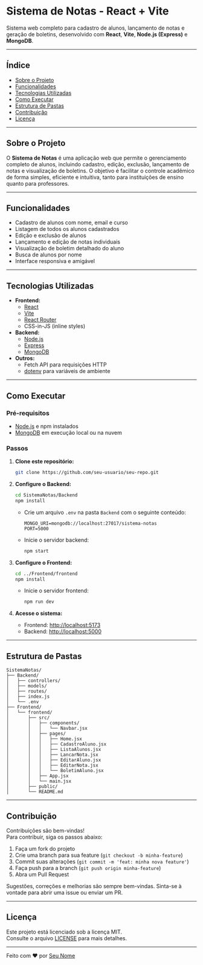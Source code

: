 # Sistema de Notas - React + Vite

Sistema web completo para cadastro de alunos, lançamento de notas e geração de boletins, desenvolvido com **React**, **Vite**, **Node.js (Express)** e **MongoDB**.

---

## Índice

- [Sobre o Projeto](#sobre-o-projeto)
- [Funcionalidades](#funcionalidades)
- [Tecnologias Utilizadas](#tecnologias-utilizadas)
- [Como Executar](#como-executar)
- [Estrutura de Pastas](#estrutura-de-pastas)
- [Contribuição](#contribuição)
- [Licença](#licença)

---

## Sobre o Projeto

O **Sistema de Notas** é uma aplicação web que permite o gerenciamento completo de alunos, incluindo cadastro, edição, exclusão, lançamento de notas e visualização de boletins. O objetivo é facilitar o controle acadêmico de forma simples, eficiente e intuitiva, tanto para instituições de ensino quanto para professores.

---

## Funcionalidades

- Cadastro de alunos com nome, email e curso
- Listagem de todos os alunos cadastrados
- Edição e exclusão de alunos
- Lançamento e edição de notas individuais
- Visualização de boletim detalhado do aluno
- Busca de alunos por nome
- Interface responsiva e amigável

---

## Tecnologias Utilizadas

- **Frontend:**  
  - [React](https://react.dev/)
  - [Vite](https://vitejs.dev/)
  - [React Router](https://reactrouter.com/)
  - CSS-in-JS (inline styles)
- **Backend:**  
  - [Node.js](https://nodejs.org/)
  - [Express](https://expressjs.com/)
  - [MongoDB](https://www.mongodb.com/)
- **Outros:**  
  - Fetch API para requisições HTTP
  - [dotenv](https://www.npmjs.com/package/dotenv) para variáveis de ambiente

---

## Como Executar

### Pré-requisitos

- [Node.js](https://nodejs.org/) e npm instalados
- [MongoDB](https://www.mongodb.com/) em execução local ou na nuvem

### Passos

1. **Clone este repositório:**
   ```bash
   git clone https://github.com/seu-usuario/seu-repo.git
   ```

2. **Configure o Backend:**
   ```bash
   cd SistemaNotas/Backend
   npm install
   ```
   - Crie um arquivo `.env` na pasta `Backend` com o seguinte conteúdo:
     ```
     MONGO_URI=mongodb://localhost:27017/sistema-notas
     PORT=5000
     ```
   - Inicie o servidor backend:
     ```bash
     npm start
     ```

3. **Configure o Frontend:**
   ```bash
   cd ../Frontend/frontend
   npm install
   ```
   - Inicie o servidor frontend:
     ```bash
     npm run dev
     ```

4. **Acesse o sistema:**
   - Frontend: [http://localhost:5173](http://localhost:5173)
   - Backend: [http://localhost:5000](http://localhost:5000)

---

## Estrutura de Pastas

```
SistemaNotas/
├── Backend/
│   ├── controllers/
│   ├── models/
│   ├── routes/
│   ├── index.js
│   └── .env
├── Frontend/
│   └── frontend/
│       ├── src/
│       │   ├── components/
│       │   │   └── Navbar.jsx
│       │   ├── pages/
│       │   │   ├── Home.jsx
│       │   │   ├── CadastroAluno.jsx
│       │   │   ├── ListaAlunos.jsx
│       │   │   ├── LancarNota.jsx
│       │   │   ├── EditarAluno.jsx
│       │   │   ├── EditarNota.jsx
│       │   │   └── BoletimAluno.jsx
│       │   ├── App.jsx
│       │   └── main.jsx
│       ├── public/
│       └── README.md
```

---

## Contribuição

Contribuições são bem-vindas!  
Para contribuir, siga os passos abaixo:

1. Faça um fork do projeto
2. Crie uma branch para sua feature (`git checkout -b minha-feature`)
3. Commit suas alterações (`git commit -m 'feat: minha nova feature'`)
4. Faça push para a branch (`git push origin minha-feature`)
5. Abra um Pull Request

Sugestões, correções e melhorias são sempre bem-vindas. Sinta-se à vontade para abrir uma issue ou enviar um PR.

---

## Licença

Este projeto está licenciado sob a licença MIT.  
Consulte o arquivo [LICENSE](LICENSE) para mais detalhes.

---

Feito com ♥ por [Seu Nome](https://github.com/seu-usuario)
